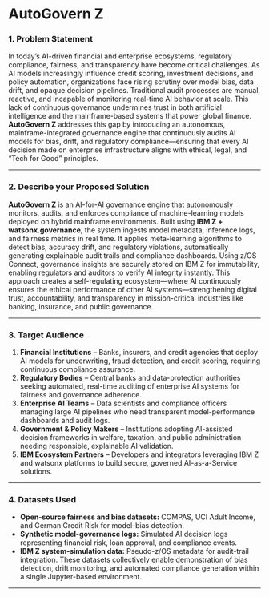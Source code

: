 # AutoGovern Z

### 1. Problem Statement 

In today’s AI-driven financial and enterprise ecosystems, regulatory compliance, fairness, and transparency have become critical challenges. As AI models increasingly influence credit scoring, investment decisions, and policy automation, organizations face rising scrutiny over model bias, data drift, and opaque decision pipelines. Traditional audit processes are manual, reactive, and incapable of monitoring real-time AI behavior at scale.
This lack of continuous governance undermines trust in both artificial intelligence and the mainframe-based systems that power global finance.
**AutoGovern Z** addresses this gap by introducing an autonomous, mainframe-integrated governance engine that continuously audits AI models for bias, drift, and regulatory compliance—ensuring that every AI decision made on enterprise infrastructure aligns with ethical, legal, and “Tech for Good” principles.

---

### 2. Describe your Proposed Solution 

**AutoGovern Z** is an AI-for-AI governance engine that autonomously monitors, audits, and enforces compliance of machine-learning models deployed on hybrid mainframe environments. Built using **IBM Z + watsonx.governance**, the system ingests model metadata, inference logs, and fairness metrics in real time. It applies meta-learning algorithms to detect bias, accuracy drift, and regulatory violations, automatically generating explainable audit trails and compliance dashboards.
Using z/OS Connect, governance insights are securely stored on IBM Z for immutability, enabling regulators and auditors to verify AI integrity instantly.
This approach creates a self-regulating ecosystem—where AI continuously ensures the ethical performance of other AI systems—strengthening digital trust, accountability, and transparency in mission-critical industries like banking, insurance, and public governance.

---

### 3. Target Audience 

1. **Financial Institutions** – Banks, insurers, and credit agencies that deploy AI models for underwriting, fraud detection, and credit scoring, requiring continuous compliance assurance.
2. **Regulatory Bodies** – Central banks and data-protection authorities seeking automated, real-time auditing of enterprise AI systems for fairness and governance adherence.
3. **Enterprise AI Teams** – Data scientists and compliance officers managing large AI pipelines who need transparent model-performance dashboards and audit logs.
4. **Government & Policy Makers** – Institutions adopting AI-assisted decision frameworks in welfare, taxation, and public administration needing responsible, explainable AI validation.
5. **IBM Ecosystem Partners** – Developers and integrators leveraging IBM Z and watsonx platforms to build secure, governed AI-as-a-Service solutions.

---

### 4. Datasets Used

* **Open-source fairness and bias datasets:** COMPAS, UCI Adult Income, and German Credit Risk for model-bias detection.
* **Synthetic model-governance logs:** Simulated AI decision logs representing financial risk, loan approval, and compliance events.
* **IBM Z system-simulation data:** Pseudo-z/OS metadata for audit-trail integration.
  These datasets collectively enable demonstration of bias detection, drift monitoring, and automated compliance generation within a single Jupyter-based environment.

---


